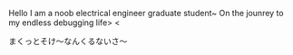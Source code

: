 Hello I am a noob electrical engineer graduate student~ On the jounrey to my endless debugging life> <

まくっとそけ～なんくるないさ～
